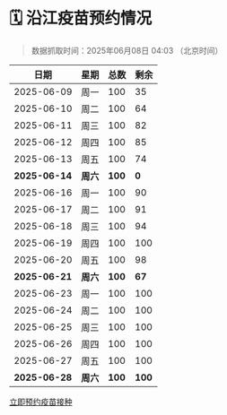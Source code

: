 # 🗓️ 沿江疫苗预约情况

> 数据抓取时间：2025年06月08日 04:03 （北京时间）

| 日期 | 星期 | 总数 | 剩余 |
|------|------|------|------|
| 2025-06-09 | 周一 | 100 | 35 |
| 2025-06-10 | 周二 | 100 | 64 |
| 2025-06-11 | 周三 | 100 | 82 |
| 2025-06-12 | 周四 | 100 | 85 |
| 2025-06-13 | 周五 | 100 | 74 |
| **2025-06-14** | **周六** | **100** | **0** |
| 2025-06-16 | 周一 | 100 | 90 |
| 2025-06-17 | 周二 | 100 | 91 |
| 2025-06-18 | 周三 | 100 | 94 |
| 2025-06-19 | 周四 | 100 | 100 |
| 2025-06-20 | 周五 | 100 | 98 |
| **2025-06-21** | **周六** | **100** | **67** |
| 2025-06-23 | 周一 | 100 | 100 |
| 2025-06-24 | 周二 | 100 | 100 |
| 2025-06-25 | 周三 | 100 | 100 |
| 2025-06-26 | 周四 | 100 | 100 |
| 2025-06-27 | 周五 | 100 | 100 |
| **2025-06-28** | **周六** | **100** | **100** |


<div class="button-container">
<a class="btn" href="http://yfzweb.ishequ.net/#/login" target="_blank">立即预约疫苗接种</a>
</div>
